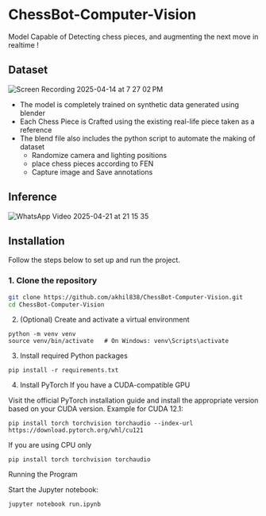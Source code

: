 # ChessBot-Computer-Vision
Model Capable of Detecting chess pieces, and augmenting the next move in realtime !

## Dataset
![Screen Recording 2025-04-14 at 7 27 02 PM](https://github.com/user-attachments/assets/68c2516a-9657-421c-85f4-5930e8d171e1)</br>
* The model is completely trained on synthetic data generated using blender
* Each Chess Piece is Crafted using the existing real-life piece taken as a reference
* The blend file also includes the python script to automate the making of dataset
    * Randomize camera and lighting positions
    * place chess pieces according to FEN
    * Capture image and Save annotations

## Inference
![WhatsApp Video 2025-04-21 at 21 15 35](https://github.com/user-attachments/assets/21f4d158-887c-4532-9758-553a5962fc13)


## Installation

Follow the steps below to set up and run the project.

### 1. Clone the repository

```bash
git clone https://github.com/akhil838/ChessBot-Computer-Vision.git
cd ChessBot-Computer-Vision
```

2. (Optional) Create and activate a virtual environment

```
python -m venv venv
source venv/bin/activate   # On Windows: venv\Scripts\activate
```

3. Install required Python packages
```
pip install -r requirements.txt
```
4. Install PyTorch
If you have a CUDA-compatible GPU

Visit the official PyTorch installation guide and install the appropriate version based on your CUDA version. Example for CUDA 12.1:
```
pip install torch torchvision torchaudio --index-url https://download.pytorch.org/whl/cu121
```
If you are using CPU only
```
pip install torch torchvision torchaudio
```
Running the Program

Start the Jupyter notebook:
```
jupyter notebook run.ipynb
```
